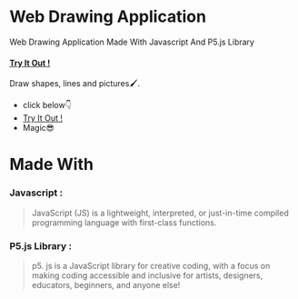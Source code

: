 # Web Drawing Application
Web Drawing Application Made With Javascript And P5.js Library                    
#### [Try It Out !](https://aeroandzero.github.io/Web-Drawing-Application/)



Draw shapes, lines and pictures🖌.

  - click below👇
  -  [Try It Out !](https://aeroandzero.github.io/Web-Drawing-Application/)
  - Magic😎


#  Made With
### Javascript :
>JavaScript (JS) is a lightweight, interpreted, or just-in-time compiled programming language with first-class functions.
### P5.js Library :
>p5. js is a JavaScript library for creative coding, with a focus on making coding accessible and inclusive for artists, designers, educators, beginners, and anyone else!
